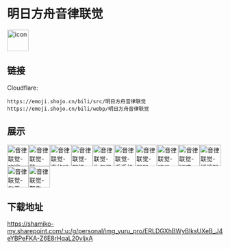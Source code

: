 # 明日方舟音律联觉
<img src="https://emoji.shojo.cn/bili/src/明日方舟音律联觉/icon.png" width="50" height="50" alt="icon">

## 链接
Cloudflare:
```
https://emoji.shojo.cn/bili/src/明日方舟音律联觉
https://emoji.shojo.cn/bili/webp/明日方舟音律联觉
```
## 展示
<img src="https://emoji.shojo.cn/bili/src/明日方舟音律联觉/音律联觉-欢迎.png" width="50" height="50" alt="音律联觉-欢迎"><img src="https://emoji.shojo.cn/bili/src/明日方舟音律联觉/音律联觉-赞.png" width="50" height="50" alt="音律联觉-赞"><img src="https://emoji.shojo.cn/bili/src/明日方舟音律联觉/音律联觉-真的吗.png" width="50" height="50" alt="音律联觉-真的吗"><img src="https://emoji.shojo.cn/bili/src/明日方舟音律联觉/音律联觉-期待.png" width="50" height="50" alt="音律联觉-期待"><img src="https://emoji.shojo.cn/bili/src/明日方舟音律联觉/音律联觉-生气了.png" width="50" height="50" alt="音律联觉-生气了"><img src="https://emoji.shojo.cn/bili/src/明日方舟音律联觉/音律联觉-看手机.png" width="50" height="50" alt="音律联觉-看手机"><img src="https://emoji.shojo.cn/bili/src/明日方舟音律联觉/音律联觉-哭哭.png" width="50" height="50" alt="音律联觉-哭哭"><img src="https://emoji.shojo.cn/bili/src/明日方舟音律联觉/音律联觉-吃瓜.png" width="50" height="50" alt="音律联觉-吃瓜"><img src="https://emoji.shojo.cn/bili/src/明日方舟音律联觉/音律联觉-疑惑.png" width="50" height="50" alt="音律联觉-疑惑"><img src="https://emoji.shojo.cn/bili/src/明日方舟音律联觉/音律联觉-摇滚起来.png" width="50" height="50" alt="音律联觉-摇滚起来"><img src="https://emoji.shojo.cn/bili/src/明日方舟音律联觉/音律联觉-和善.png" width="50" height="50" alt="音律联觉-和善"><img src="https://emoji.shojo.cn/bili/src/明日方舟音律联觉/音律联觉-警告.png" width="50" height="50" alt="音律联觉-警告">

## 下载地址

https://shamiko-my.sharepoint.com/:u:/g/personal/img_yuru_pro/ERLDGXhBWyBIksUXeB_J4eYBPeFKA-Z6E8rHqaL20vljxA